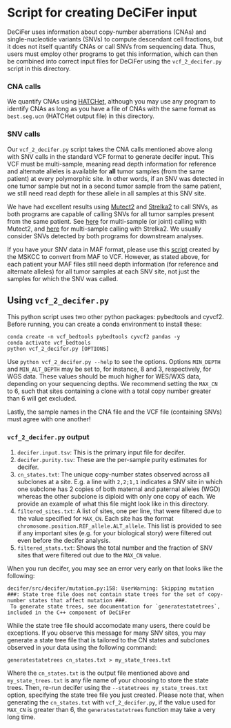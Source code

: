 # Script for creating DeCiFer input

DeCiFer uses information about copy-number aberrations (CNAs) and single-nucleotide variants (SNVs) to compute descendant cell fractions, but it does not itself quantify CNAs or call SNVs from sequencing data. Thus, users must employ other programs to get this information, which can then be combined into correct input files for DeCiFer using the `vcf_2_decifer.py` script in this directory.

### CNA calls

We quantify CNAs using [HATCHet](https://github.com/raphael-group/hatchet), although you may use any program to identify CNAs as long as you have a file of CNAs with the same format as `best.seg.ucn` (HATCHet output file) in this directory.

### SNV calls

Our `vcf_2_decifer.py` script takes the CNA calls mentioned above along with SNV calls in the standard VCF format to generate decifer input. This VCF must be multi-sample, meaning read depth information for reference and alternate alleles is available for **all** tumor samples (from the same patient) at every polymorphic site. In other words, if an SNV was detected in one tumor sample but not in a second tumor sample from the same patient, we still need read depth for these allele in all samples at this SNV site.

We have had excellent results using [Mutect2](https://gatk.broadinstitute.org/hc/en-us/articles/360035531132--How-to-Call-somatic-mutations-using-GATK4-Mutect2) and [Strelka2](https://github.com/Illumina/strelka/blob/v2.9.x/docs/userGuide/README.md) to call SNVs, as both programs are capable of calling SNVs for all tumor samples present from the same patient. See [here](https://gatk.broadinstitute.org/hc/en-us/articles/360037593851-Mutect2) for multi-sample (or joint) calling with Mutect2, and [here](https://github.com/Illumina/strelka/issues/59) for multi-sample calling with Strelka2. We usually consider SNVs detected by both programs for downstream analyses.

If you have your SNV data in MAF format, please use this [script](https://github.com/mskcc/vcf2maf/blob/main/maf2vcf.pl) created by the MSKCC to convert from MAF to VCF. However, as stated above, for each patient your MAF files still need depth information (for reference and alternate alleles) for all tumor samples at each SNV site, not just the samples for which the SNV was called.


## Using `vcf_2_decifer.py`

This python script uses two other python packages: pybedtools and cyvcf2. Before running, you can create a conda environment to install these:

```
conda create -n vcf_bedtools pybedtools cyvcf2 pandas -y
conda activate vcf_bedtools
python vcf_2_decifer.py [OPTIONS]
```

Use `python vcf_2_decifer.py --help` to see the options. Options `MIN_DEPTH` and `MIN_ALT_DEPTH` may be set to, for instance, 8 and 3, respectively, for WGS data. These values should be much higher for WES/WXS data, depending on your sequencing depths. We recommend setting the `MAX_CN` to 6, such that sites containing a clone with a total copy number greater than 6 will get excluded.

Lastly, the sample names in the CNA file and the VCF file (containing SNVs) must agree with one another!

### `vcf_2_decifer.py` output

1. `decifer.input.tsv`: This is the primary input file for decifer.
2. `decifer.purity.tsv`: These are the per-sample purity estimates for decifer.
3. `cn_states.txt`: The unique copy-number states observed across all subclones at a site. E.g. a line with `2,2;1,1` indicates a SNV site in which one subclone has 2 copies of both maternal and paternal alleles (WGD) whereas the other subclone is diploid with only one copy of each. We provide an example of what this file might look like in this directory.
4. `filtered_sites.txt`: A list of sites, one per line, that were filtered due to the value specified for `MAX_CN`. Each site has the format `chromosome.position.REF_allele.ALT_allele`. This list is provided to see if any important sites (e.g. for your biological story) were filtered out even before the decifer analysis.
5. `filtered_stats.txt`: Shows the total number and the fraction of SNV sites that were filtered out due to the `MAX_CN` value.


When you run decifer, you may see an error very early on that looks like the following:

```
decifer/src/decifer/mutation.py:158: UserWarning: Skipping mutation ###: State tree file does not contain state trees for the set of copy-number states that affect mutation ###.
 To generate state trees, see documentation for `generatestatetrees`, included in the C++ component of DeCiFer
 ```

While the state tree file should accomodate many users, there could be exceptions. If you observe this message for many SNV sites, you may generate a state tree file that is tailored to the CN states and subclones observed in your data using the following command:

```
generatestatetrees cn_states.txt > my_state_trees.txt
```

Where the `cn_states.txt` is the output file mentioned above and `my_state_trees.txt` is any file name of your choosing to store the state trees. Then, re-run decifer using the `--statetrees my_state_trees.txt` option, specifying the state tree file you just created. Please note that, when generating the `cn_states.txt` with `vcf_2_decifer.py`, if the value used for `MAX_CN` is greater than 6, the `generatestatetrees` function may take a very long time.

